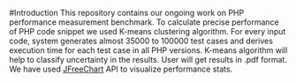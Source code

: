 
#Introduction
This repository contains our ongoing work on PHP performance measurement benchmark. To calculate precise performance of PHP code snippet we used K-means clustering algorithm. For every input code, system generates almost 35000 to 100000 test cases and derives execution time for each test case in all PHP versions. K-means algorithm will help to classify uncertainty in the results. 
User will get results in .pdf format. We have used [JFreeChart](http://www.jfree.org/jfreechart/) API to visualize performance stats.
